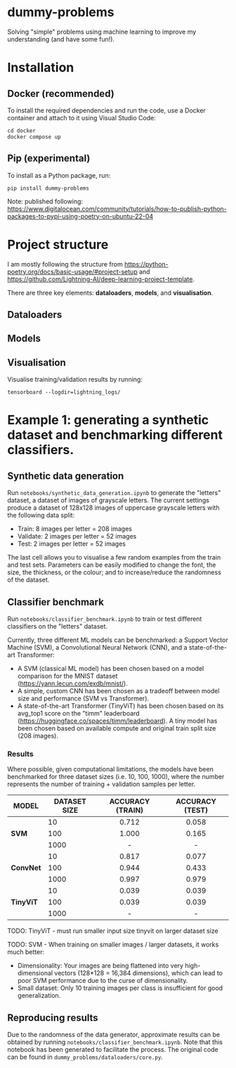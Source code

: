 # dummy-problems
Solving "simple" problems using machine learning to improve my understanding (and have some fun!).

# Installation
## Docker (recommended)
To install the required dependencies and run the code, use a Docker container and attach to it using Visual Studio Code:
```
cd docker
docker compose up
```

## Pip (experimental)
To install as a Python package, run:
```
pip install dummy-problems
```

Note: published following: https://www.digitalocean.com/community/tutorials/how-to-publish-python-packages-to-pypi-using-poetry-on-ubuntu-22-04

# Project structure
I am mostly following the structure from https://python-poetry.org/docs/basic-usage/#project-setup and https://github.com/Lightning-AI/deep-learning-project-template.

There are three key elements: **dataloaders**, **models**, and **visualisation**.

## Dataloaders


## Models


## Visualisation
Visualise training/validation results by running:
```
tensorboard --logdir=lightning_logs/
```

# Example 1: generating a synthetic dataset and benchmarking different classifiers.
## Synthetic data generation
Run `notebooks/synthetic_data_generation.ipynb` to generate the "letters" dataset, a dataset of images of grayscale letters. The current settings produce a dataset of 128x128 images of uppercase grayscale letters with the following data split:
- Train: 8 images per letter = 208 images
- Validate: 2 images per letter = 52 images
- Test: 2 images per letter = 52 images

The last cell allows you to visualise a few random examples from the train and test sets. Parameters can be easily modified to change the font, the size, the thickness, or the colour; and to increase/reduce the randomness of the dataset. 

## Classifier benchmark
Run `notebooks/classifier_benchmark.ipynb` to train or test different classifiers on the "letters" dataset.

Currently, three different ML models can be benchmarked: a Support Vector Machine (SVM), a Convolutional Neural Network (CNN), and a state-of-the-art Transformer:
- A SVM (classical ML model) has been chosen based on a model comparison for the MNIST dataset (https://yann.lecun.com/exdb/mnist/).
- A simple, custom CNN has been chosen as a tradeoff between model size and performance (SVM vs Transformer).
- A state-of-the-art Transformer (TinyViT) has been chosen based on its avg_top1 score on the "timm" leaderboard (https://huggingface.co/spaces/timm/leaderboard). A tiny model has been chosen based on available compute and original train split size (208 images).

### Results
Where possible, given computational limitations, the models have been benchmarked for three dataset sizes (i.e. 10, 100, 1000), where the number represents the number
of training + validation samples per letter.

| MODEL       	| DATASET SIZE 	| ACCURACY (TRAIN) 	| ACCURACY (TEST) 	|
|-------------	|--------------	|:-:           	    | :-:           	|
|             	| 10           	|       0.712      	|      0.058      	|
| **SVM**	    | 100          	|       1.000   	|      0.165      	|
|             	| 1000         	|         -      	|        -      	|
|             	| 10           	|       0.817      	|      0.077      	|
| **ConvNet** 	| 100          	|       0.944      	|      0.433      	|
|             	| 1000         	|       0.997      	|      0.979      	|
|             	| 10           	|       0.039      	|      0.039      	|
| **TinyViT** 	| 100          	|       0.039      	|      0.039      	|
|             	| 1000         	|         -      	|        -      	|

TODO: TinyViT - must run smaller input size tinyvit on larger dataset size

TODO: SVM - When training on smaller images / larger datasets, it works much better:
- Dimensionality: Your images are being flattened into very high-dimensional vectors (128*128 = 16,384 dimensions), which can lead to poor SVM performance due to the curse of dimensionality.
- Small dataset: Only 10 training images per class is insufficient for good generalization.

## Reproducing results
Due to the randomness of the data generator, approximate results can be obtained by running `notebooks/classifier_benchmark.ipynb`.
Note that this notebook has been generated to facilitate the process. The original code can be found in `dummy_problems/dataloaders/core.py`.
